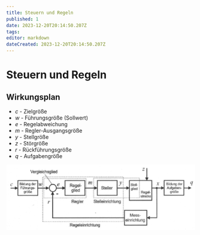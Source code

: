 ```yaml
---
title: Steuern und Regeln
published: 1
date: 2023-12-20T20:14:50.207Z
tags: 
editor: markdown
dateCreated: 2023-12-20T20:14:50.207Z
---
```


# Steuern und Regeln

## Wirkungsplan

- $c$ - Zielgröße
- $w$ - Führungsgröße (Sollwert)
- $e$ - Regelabweichung
- $m$ - Regler-Ausgangsgröße
- $y$ - Stellgröße
- $z$ - Störgröße
- $r$ - Rückführungsgröße
- $q$ - Aufgabengröße

![Wirkungsplan](Wirkungsplan.png)

